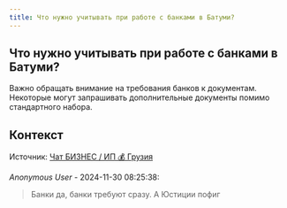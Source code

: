 ```yaml
---
title: Что нужно учитывать при работе с банками в Батуми?
---
```


## Что нужно учитывать при работе с банками в Батуми?

Важно обращать внимание на требования банков к документам. Некоторые могут запрашивать дополнительные документы помимо стандартного набора.

## Контекст

Источник: [Чат БИЗНЕС / ИП 💰 Грузия](https://t.me/ip_ge)

_Anonymous User_ - 2024-11-30 08:25:38:

> Банки да, банки требуют сразу. А Юстиции пофиг
